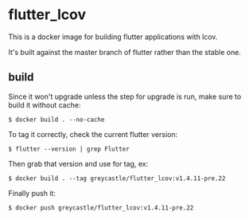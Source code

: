# flutter_lcov
This is a docker image for building flutter applications with lcov.

It's built against the master branch of flutter rather than the stable one.

## build

Since it won't upgrade unless the step for upgrade is run, make sure to build it without cache:
```shell
$ docker build . --no-cache
```

To tag it correctly, check the current flutter version:
```shell
$ flutter --version | grep Flutter
```

Then grab that version and use for tag, ex:
```shell
$ docker build . --tag greycastle/flutter_lcov:v1.4.11-pre.22
```

Finally push it:
```shell
$ docker push greycastle/flutter_lcov:v1.4.11-pre.22
```